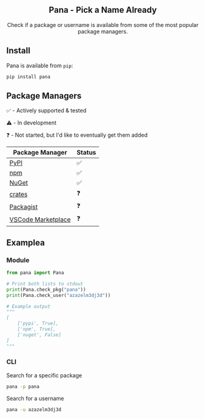 <h2 align="center">Pana - Pick a Name Already</h2>

<p align="center">
  Check if a package or username is available from some of the most popular package managers.
</p>


## Install

Pana is available from `pip`:

```bash
pip install pana
```

## Package Managers

:white_check_mark: - Actively supported & tested

:warning: - In development

:question: - Not started, but I'd like to eventually get them added

| Package Manager                                              | Status               |
|--------------------------------------------------------------|----------------------|
| [PyPI](https://pypi.org/)                                    |  :white_check_mark:  |
| [npm](https://www.npmjs.com/)                                |  :white_check_mark:  |
| [NuGet](https://www.nuget.org/)                              |  :white_check_mark:  |
| [crates](https://crates.io/)                                 |  :question:          |
| [Packagist](https://packagist.org/)                          |  :question:          |
| [VSCode Marketplace](https://marketplace.visualstudio.com/)  |  :question:          |

## Examplea

### Module
```python
from pana import Pana

# Print both lists to stdout
print(Pana.check_pkg("pana"))
print(Pana.check_user("azazelm3dj3d"))

# Example output
"""
[
    ['pypi', True],
    ['npm', True],
    ['nuget', False]
]
"""

```

### CLI

Search for a specific package

```bash
pana -p pana
```

Search for a username

```bash
pana -u azazelm3dj3d
```

